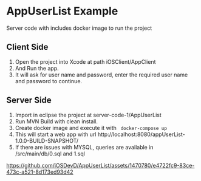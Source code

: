 # AppUserList Example

Server code with includes docker image to run the project

## Client Side
1.	Open the project into Xcode at path iOSClient/AppClient
2.	And Run the app.
3.	It will ask for user name and password, enter the required user name and password to continue.


## Server Side
1.	Import in eclipse the project at server-code-1/AppUserList
2.	Run MVN Build with clean install.
3.	Create docker image and execute it with ` docker-compose up`
4.	This will start a web app with url  http://localhost:8080/appUserList-1.0.0-BUILD-SNAPSHOT/
5.	If there are issues with MYSQL, queries are available in /src/main/db/0.sql and 1.sql






https://github.com/iOSDevD/AppUserList/assets/1470780/e4722fc9-83ce-473c-a521-8d173ed93d42



